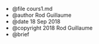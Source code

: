 * @file cours1.md
* @author Rod Guillaume
* @date 18 Sep 2018
* @copyright 2018 Rod Guillaume
* @brief <brief>
